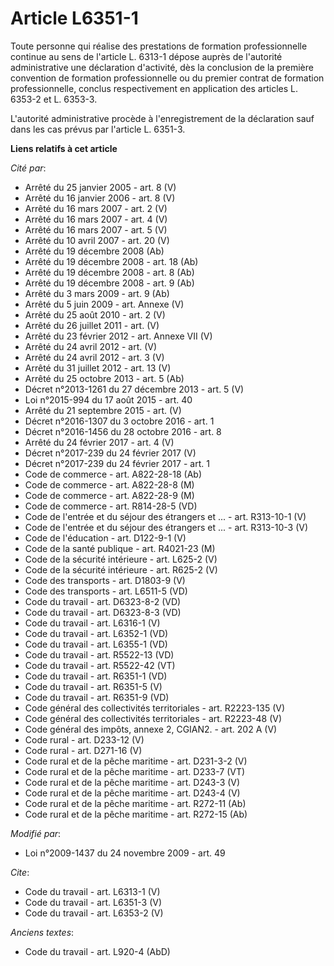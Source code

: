 # Article L6351-1

Toute personne qui réalise des prestations de formation professionnelle continue au sens de l'article L. 6313-1 dépose auprès
de l'autorité administrative une déclaration d'activité, dès la conclusion de la première convention de formation
professionnelle ou du premier contrat de formation professionnelle, conclus respectivement en application des articles L.
6353-2 et L. 6353-3.

L'autorité administrative procède à l'enregistrement de la déclaration sauf dans les cas prévus par l'article L. 6351-3.

**Liens relatifs à cet article**

_Cité par_:

  - Arrêté du 25 janvier 2005 - art. 8 (V)
  - Arrêté du 16 janvier 2006 - art. 8 (V)
  - Arrêté du 16 mars 2007 - art. 2 (V)
  - Arrêté du 16 mars 2007 - art. 4 (V)
  - Arrêté du 16 mars 2007 - art. 5 (V)
  - Arrêté du 10 avril 2007 - art. 20 (V)
  - Arrêté du 19 décembre 2008 (Ab)
  - Arrêté du 19 décembre 2008 - art. 18 (Ab)
  - Arrêté du 19 décembre 2008 - art. 8 (Ab)
  - Arrêté du 19 décembre 2008 - art. 9 (Ab)
  - Arrêté du 3 mars 2009 - art. 9 (Ab)
  - Arrêté du 5 juin 2009 - art. Annexe (V)
  - Arrêté du 25 août 2010 - art. 2 (V)
  - Arrêté du 26 juillet 2011 - art. (V)
  - Arrêté du 23 février 2012 - art. Annexe VII (V)
  - Arrêté du 24 avril 2012 - art. (V)
  - Arrêté du 24 avril 2012 - art. 3 (V)
  - Arrêté du 31 juillet 2012 - art. 13 (V)
  - Arrêté du 25 octobre 2013 - art. 5 (Ab)
  - Décret n°2013-1261 du 27 décembre 2013 - art. 5 (V)
  - Loi n°2015-994 du 17 août 2015 - art. 40
  - Arrêté du 21 septembre 2015 - art. (V)
  - Décret n°2016-1307 du 3 octobre 2016 - art. 1
  - Décret n°2016-1456 du 28 octobre 2016 - art. 8
  - Arrêté du 24 février 2017 - art. 4 (V)
  - Décret n°2017-239 du 24 février 2017 (V)
  - Décret n°2017-239 du 24 février 2017 - art. 1
  - Code de commerce - art. A822-28-18 (Ab)
  - Code de commerce - art. A822-28-8 (M)
  - Code de commerce - art. A822-28-9 (M)
  - Code de commerce - art. R814-28-5 (VD)
  - Code de l'entrée et du séjour des étrangers et ... - art. R313-10-1 (V)
  - Code de l'entrée et du séjour des étrangers et ... - art. R313-10-3 (V)
  - Code de l'éducation - art. D122-9-1 (V)
  - Code de la santé publique - art. R4021-23 (M)
  - Code de la sécurité intérieure - art. L625-2 (V)
  - Code de la sécurité intérieure - art. R625-2 (V)
  - Code des transports - art. D1803-9 (V)
  - Code des transports - art. L6511-5 (VD)
  - Code du travail - art. D6323-8-2 (VD)
  - Code du travail - art. D6323-8-3 (VD)
  - Code du travail - art. L6316-1 (V)
  - Code du travail - art. L6352-1 (VD)
  - Code du travail - art. L6355-1 (VD)
  - Code du travail - art. R5522-13 (VD)
  - Code du travail - art. R5522-42 (VT)
  - Code du travail - art. R6351-1 (VD)
  - Code du travail - art. R6351-5 (V)
  - Code du travail - art. R6351-9 (VD)
  - Code général des collectivités territoriales - art. R2223-135 (V)
  - Code général des collectivités territoriales - art. R2223-48 (V)
  - Code général des impôts, annexe 2, CGIAN2. - art. 202 A (V)
  - Code rural - art. D233-12 (V)
  - Code rural - art. D271-16 (V)
  - Code rural et de la pêche maritime - art. D231-3-2 (V)
  - Code rural et de la pêche maritime - art. D233-7 (VT)
  - Code rural et de la pêche maritime - art. D243-3 (V)
  - Code rural et de la pêche maritime - art. D243-4 (V)
  - Code rural et de la pêche maritime - art. R272-11 (Ab)
  - Code rural et de la pêche maritime - art. R272-15 (Ab)

_Modifié par_:

  - Loi n°2009-1437 du 24 novembre 2009 - art. 49

_Cite_:

  - Code du travail - art. L6313-1 (V)
  - Code du travail - art. L6351-3 (V)
  - Code du travail - art. L6353-2 (V)

_Anciens textes_:

  - Code du travail - art. L920-4 (AbD)
